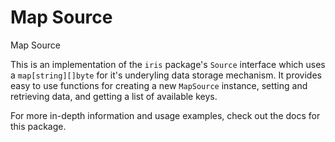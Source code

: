 # Map Source
Map Source 

This is an implementation of the `iris` package's `Source` interface which uses a `map[string][]byte` for it's underyling data storage mechanism.  It provides easy to use functions for creating a new `MapSource` instance, setting and retrieving data, and getting a list of available keys.

For more in-depth information and usage examples, check out the docs for this package. 